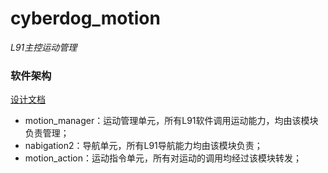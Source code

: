 # cyberdog_motion

*L91主控运动管理*

### 软件架构

[设计文档](blob:https://xiaomi.f.mioffice.cn/29484161-1078-4de7-9dee-0ac4db7e3b0f)

- motion_manager：运动管理单元，所有L91软件调用运动能力，均由该模块负责管理；
- nabigation2：导航单元，所有L91导航能力均由该模块负责；
- motion_action：运动指令单元，所有对运动的调用均经过该模块转发；
